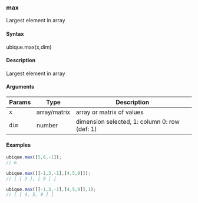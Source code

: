 ### max

Largest element in array


#### Syntax

ubique.max(x,dim)


#### Description

Largest element in array  



#### Arguments

|Params|Type|Description
|---------|----|-----------
|`x` | array/matrix | array or matrix of values
|`dim` | number | dimension selected, 1: column 0: row (def: 1)


#### Examples

```js
ubique.max([5,6,-1]);
// 6

ubique.max([[-1,3,-1],[4,5,9]]);
// [ [ 3 ], [ 9 ] ]

ubique.max([[-1,3,-1],[4,5,9]],1);
// [ [ 4, 5, 9 ] ]
```

